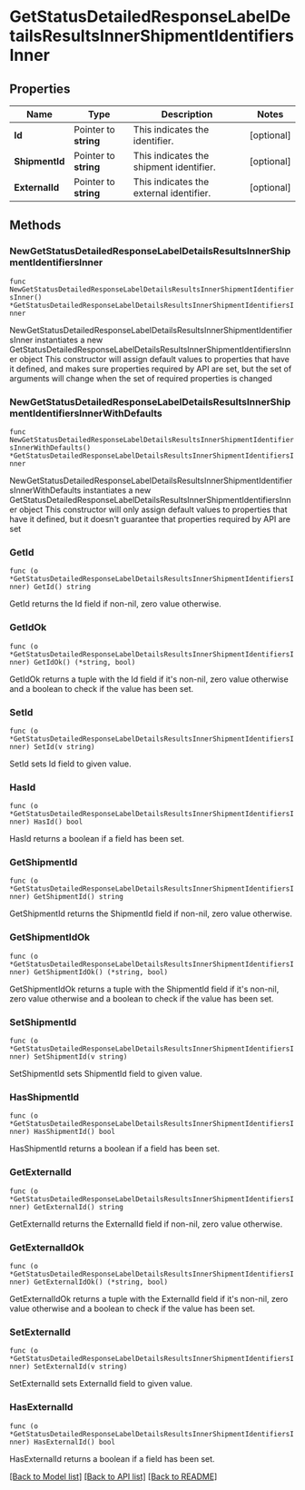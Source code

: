 # GetStatusDetailedResponseLabelDetailsResultsInnerShipmentIdentifiersInner

## Properties

Name | Type | Description | Notes
------------ | ------------- | ------------- | -------------
**Id** | Pointer to **string** |  This indicates the identifier. | [optional] 
**ShipmentId** | Pointer to **string** |  This indicates the shipment identifier. | [optional] 
**ExternalId** | Pointer to **string** |  This indicates the external identifier. | [optional] 

## Methods

### NewGetStatusDetailedResponseLabelDetailsResultsInnerShipmentIdentifiersInner

`func NewGetStatusDetailedResponseLabelDetailsResultsInnerShipmentIdentifiersInner() *GetStatusDetailedResponseLabelDetailsResultsInnerShipmentIdentifiersInner`

NewGetStatusDetailedResponseLabelDetailsResultsInnerShipmentIdentifiersInner instantiates a new GetStatusDetailedResponseLabelDetailsResultsInnerShipmentIdentifiersInner object
This constructor will assign default values to properties that have it defined,
and makes sure properties required by API are set, but the set of arguments
will change when the set of required properties is changed

### NewGetStatusDetailedResponseLabelDetailsResultsInnerShipmentIdentifiersInnerWithDefaults

`func NewGetStatusDetailedResponseLabelDetailsResultsInnerShipmentIdentifiersInnerWithDefaults() *GetStatusDetailedResponseLabelDetailsResultsInnerShipmentIdentifiersInner`

NewGetStatusDetailedResponseLabelDetailsResultsInnerShipmentIdentifiersInnerWithDefaults instantiates a new GetStatusDetailedResponseLabelDetailsResultsInnerShipmentIdentifiersInner object
This constructor will only assign default values to properties that have it defined,
but it doesn't guarantee that properties required by API are set

### GetId

`func (o *GetStatusDetailedResponseLabelDetailsResultsInnerShipmentIdentifiersInner) GetId() string`

GetId returns the Id field if non-nil, zero value otherwise.

### GetIdOk

`func (o *GetStatusDetailedResponseLabelDetailsResultsInnerShipmentIdentifiersInner) GetIdOk() (*string, bool)`

GetIdOk returns a tuple with the Id field if it's non-nil, zero value otherwise
and a boolean to check if the value has been set.

### SetId

`func (o *GetStatusDetailedResponseLabelDetailsResultsInnerShipmentIdentifiersInner) SetId(v string)`

SetId sets Id field to given value.

### HasId

`func (o *GetStatusDetailedResponseLabelDetailsResultsInnerShipmentIdentifiersInner) HasId() bool`

HasId returns a boolean if a field has been set.

### GetShipmentId

`func (o *GetStatusDetailedResponseLabelDetailsResultsInnerShipmentIdentifiersInner) GetShipmentId() string`

GetShipmentId returns the ShipmentId field if non-nil, zero value otherwise.

### GetShipmentIdOk

`func (o *GetStatusDetailedResponseLabelDetailsResultsInnerShipmentIdentifiersInner) GetShipmentIdOk() (*string, bool)`

GetShipmentIdOk returns a tuple with the ShipmentId field if it's non-nil, zero value otherwise
and a boolean to check if the value has been set.

### SetShipmentId

`func (o *GetStatusDetailedResponseLabelDetailsResultsInnerShipmentIdentifiersInner) SetShipmentId(v string)`

SetShipmentId sets ShipmentId field to given value.

### HasShipmentId

`func (o *GetStatusDetailedResponseLabelDetailsResultsInnerShipmentIdentifiersInner) HasShipmentId() bool`

HasShipmentId returns a boolean if a field has been set.

### GetExternalId

`func (o *GetStatusDetailedResponseLabelDetailsResultsInnerShipmentIdentifiersInner) GetExternalId() string`

GetExternalId returns the ExternalId field if non-nil, zero value otherwise.

### GetExternalIdOk

`func (o *GetStatusDetailedResponseLabelDetailsResultsInnerShipmentIdentifiersInner) GetExternalIdOk() (*string, bool)`

GetExternalIdOk returns a tuple with the ExternalId field if it's non-nil, zero value otherwise
and a boolean to check if the value has been set.

### SetExternalId

`func (o *GetStatusDetailedResponseLabelDetailsResultsInnerShipmentIdentifiersInner) SetExternalId(v string)`

SetExternalId sets ExternalId field to given value.

### HasExternalId

`func (o *GetStatusDetailedResponseLabelDetailsResultsInnerShipmentIdentifiersInner) HasExternalId() bool`

HasExternalId returns a boolean if a field has been set.


[[Back to Model list]](../README.md#documentation-for-models) [[Back to API list]](../README.md#documentation-for-api-endpoints) [[Back to README]](../README.md)


